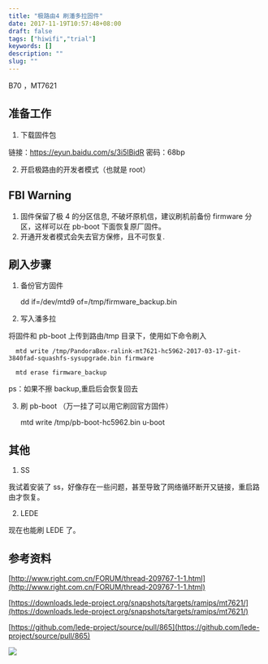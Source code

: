 ```yaml
---
title: "极路由4 刷潘多拉固件"
date: 2017-11-19T10:57:48+08:00
draft: false
tags: ["hiwifi","trial"]
keywords: []
description: ""
slug: ""
---
```


B70 ，MT7621

## 准备工作

1. 下载固件包

链接：https://eyun.baidu.com/s/3i5IBidR 密码：68bp

2. 开启极路由的开发者模式（也就是 root）

## FBI Warning

1. 固件保留了极 4 的分区信息, 不破坏原机信，建议刷机前备份 firmware 分区，这样可以在 pb-boot 下面恢复原厂固件。
2. 开通开发者模式会失去官方保修，且不可恢复.

## 刷入步骤

1. 备份官方固件

   dd if=/dev/mtd9 of=/tmp/firmware_backup.bin

2. 写入潘多拉

将固件和 pb-boot 上传到路由/tmp 目录下，使用如下命令刷入

      mtd write /tmp/PandoraBox-ralink-mt7621-hc5962-2017-03-17-git-3840fad-squashfs-sysupgrade.bin firmware

      mtd erase firmware_backup

ps：如果不擦 backup,重启后会恢复回去

3. 刷 pb-boot （万一挂了可以用它刷回官方固件）

   mtd write /tmp/pb-boot-hc5962.bin u-boot

## 其他

1. SS

我试着安装了 ss，好像存在一些问题，甚至导致了网络循环断开又链接，重启路由才恢复。

2. LEDE

现在也能刷 LEDE 了。

## 参考资料

[http://www.right.com.cn/FORUM/thread-209767-1-1.html](http://www.right.com.cn/FORUM/thread-209767-1-1.html)

[https://downloads.lede-project.org/snapshots/targets/ramips/mt7621/](https://downloads.lede-project.org/snapshots/targets/ramips/mt7621/)

[https://github.com/lede-project/source/pull/865](https://github.com/lede-project/source/pull/865)

![](https://static.notion-static.com/77cb5ccaf034435cbc6a967b0e4709e0/Untitled)
